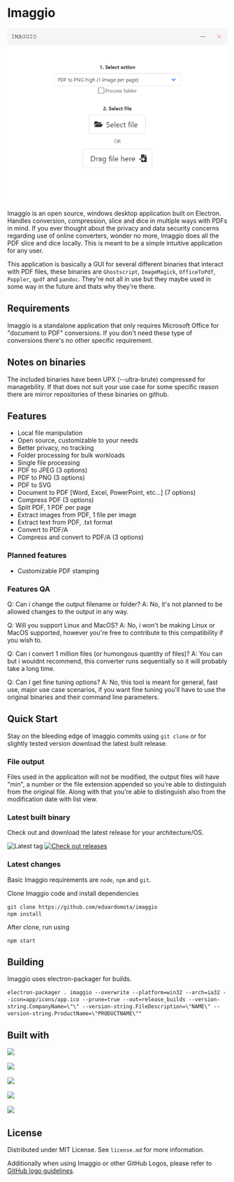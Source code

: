 # Imaggio

![Imaggio app](https://github.com/eduardomota/imaggio/raw/main/screenshot.png)  

Imaggio is an open source, windows desktop application built on Electron. Handles conversion, compression, slice and dice in multiple ways with PDFs in mind. If you ever thought about the privacy and data security concerns regarding use of online converters, wonder no more, Imaggio does all the PDF slice and dice locally. This is meant to be a simple intuitive application for any user.

This application is basically a GUI for several different binaries that interact with PDF files, these binaries are `Ghostscript`, `ImageMagick`, `OfficeToPdf`, `Poppler`, `qpdf` and `pandoc`. They're not all in use but they maybe used in some way in the future and thats why they're there.

## Requirements

Imaggio is a standalone application that only requires Microsoft Office for "document to PDF" conversions. If you don't need these type of conversions there's no other specific requirement.

## Notes on binaries

The included binaries have been UPX (--ultra-brute) compressed for managebility. If that does not suit your use case for some specific reason there are mirror repositories of these binaries on github.

## Features

- Local file manipulation
- Open source, customizable to your needs
- Better privacy, no tracking
- Folder processing for bulk workloads
- Single file processing
- PDF to JPEG (3 options)
- PDF to PNG (3 options)
- PDF to SVG
- Document to PDF [Word, Excel, PowerPoint, etc...] (7 options)
- Compress PDF (3 options)
- Split PDF, 1 PDF per page
- Extract images from PDF, 1 file per image
- Extract text from PDF, .txt format
- Convert to PDF/A
- Compress and convert to PDF/A (3 options)

### Planned features

- Customizable PDF stamping

### Features QA

Q: Can i change the output filename or folder?
A: No, it's not planned to be allowed changes to the output in any way.

Q: Will you support Linux and MacOS?
A: No, i won't be making Linux or MacOS supported, however you're free to contribute to this compatibility if you wish to.

Q: Can i convert 1 million files (or humongous quantity of files)?
A: You can but i wouldnt recommend, this converter runs sequentially so it will probably take a long time.

Q: Can I get fine tuning options?
A: No, this tool is meant for general, fast use, major use case scenarios, if you want fine tuning you'll have to use the original binaries and their command line parameters.

## Quick Start

Stay on the bleeding edge of imaggio commits using `git clone` or for slightly tested version download the latest built release.

### File output

Files used in the application will not be modified, the output files will have "min", a number or the file extension appended so you're able to distinguish from the original file. Along with that you're able to distinguish also from the modification date with list view.

### Latest built binary

Check out and download the latest release for your architecture/OS.

![Latest tag](https://img.shields.io/github/tag/eduardomota/imaggio.svg?label=Latest%20tag&style=flat)
[![Check out releases](https://img.shields.io/badge/Checkout%20releases-%20-orange.svg)](https://github.com/eduardomota/imaggio/releases)

### Latest changes

Basic Imaggio requirements are `node`, `npm` and `git`.

Clone Imaggio code and install dependencies

```
git clone https://github.com/eduardomota/imaggio
npm install
```

After clone, run using

```
npm start
```

## Building

Imaggio uses electron-packager for builds.

```
electron-packager . imaggio --overwrite --platform=win32 --arch=ia32 --icon=app/icons/app.ico --prune=true --out=release_builds --version-string.CompanyName=\"\" --version-string.FileDescription=\"NAME\" --version-string.ProductName=\"PRODUCTNAME\""

```

## Built with

<a href="https://electronjs.org/"><img height=40px src="https://electronjs.org/images/electron-logo.svg"></a>

<a href="https://jquery.org/"><img height=40px src="https://upload.wikimedia.org/wikipedia/en/9/9e/JQuery_logo.svg"></a>

<a href="https://bulma.io/"><img height=40px src="https://bulma.io/images/made-with-bulma.png"></a>

<a href="https://poppler.freedesktop.org/"><img height=100px src="https://poppler.freedesktop.org/logo.png"></a>

<a href="https://www.ghostscript.com/"><img height=100px src="https://www.ghostscript.com/images/ghostscript_logo.png"></a>

## License

Distributed under MIT License. See `license.md` for more information.

Additionally when using Imaggio or other GitHub Logos, please refer to [GitHub logo guidelines](https://github.com/logos).
